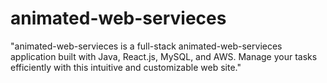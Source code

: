 # animated-web-servieces
 "animated-web-servieces is a full-stack animated-web-servieces application built with Java, React.js, MySQL, and AWS. Manage your tasks efficiently with this intuitive and customizable web site."
